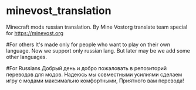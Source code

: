 # minevost_translation
Minecraft mods russian translation. By Mine Vostorg translate team special for https://minevost.org

#For others
It's made only for people who want to play on their own language. Now we support only russian lang. 
But later may be we add some other languages.

#For Russians
Добрый день и добро пожаловать в репозиторий переводов для модов. 
Надеюсь мы совместными усилиями сделаем игру с модами максимально комфортными, Приятного вам перевода!
